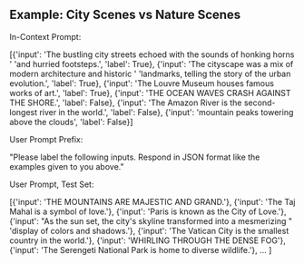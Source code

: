 Example: City Scenes vs Nature Scenes
-------------------------------------

In-Context Prompt:

[{'input': 'The bustling city streets echoed with the sounds of honking horns '
           'and hurried footsteps.',
  'label': True},
 {'input': 'The cityscape was a mix of modern architecture and historic '
           'landmarks, telling the story of the urban evolution.',
  'label': True},
 {'input': 'The Louvre Museum houses famous works of art.', 'label': True},
 {'input': 'THE OCEAN WAVES CRASH AGAINST THE SHORE.', 'label': False},
 {'input': 'The Amazon River is the second-longest river in the world.',
  'label': False},
 {'input': 'mountain peaks towering above the clouds', 'label': False}]



 User Prompt Prefix:

"Please label the following inputs. Respond in JSON format like the examples given to you above."

User Prompt, Test Set:

[{'input': 'THE MOUNTAINS ARE MAJESTIC AND GRAND.'},
 {'input': 'The Taj Mahal is a symbol of love.'},
 {'input': 'Paris is known as the City of Love.'},
 {'input': "As the sun set, the city's skyline transformed into a mesmerizing "
           'display of colors and shadows.'},
 {'input': 'The Vatican City is the smallest country in the world.'},
 {'input': 'WHIRLING THROUGH THE DENSE FOG'},
 {'input': 'The Serengeti National Park is home to diverse wildlife.'},
 ...
]



